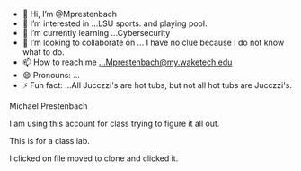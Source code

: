 - 👋 Hi, I’m @Mprestenbach
- 👀 I’m interested in ...LSU sports. and playing pool.
- 🌱 I’m currently learning ...Cybersecurity
- 💞️ I’m looking to collaborate on ... I have no clue because I do not know what to do.
- 📫 How to reach me ...Mprestenbach@my.waketech.edu
- 😄 Pronouns: ...
- ⚡ Fun fact: ...All Jucczzi's are hot tubs, but not all hot tubs are Jucczzi's.

<!---
Mprestenbach/Mprestenbach is a ✨ special ✨ repository because its `README.md` (this file) appears on your GitHub profile.
You can click the Preview link to take a look at your changes.
--->
Michael Prestenbach

I am using this account for class trying to figure it all out.

This is for a class lab.

I clicked on file moved to clone and clicked it.
